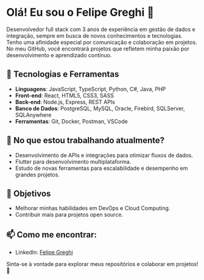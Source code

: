 # Olá! Eu sou o Felipe Greghi 👋

Desenvolvedor full stack com 3 anos de experiência em gestão de dados e integração, sempre em busca de novos conhecimentos e tecnologias. Tenho uma afinidade especial por comunicação e colaboração em projetos. No meu GitHub, você encontrará projetos que refletem minha paixão por desenvolvimento e aprendizado contínuo.

## 🚀 Tecnologias e Ferramentas

- **Linguagens**: JavaScript, TypeScript, Python, C#, Java, PHP
- **Front-end**: React, HTML5, CSS3, SASS
- **Back-end**: Node.js, Express, REST APIs
- **Banco de Dados**: PostgreSQL, MySQL, Oracle, Firebird, SQLServer, SQLAnywhere
- **Ferramentas**: Git, Docker, Postman, VSCode

## 🌱 No que estou trabalhando atualmente?

- Desenvolvimento de APIs e integrações para otimizar fluxos de dados.
- Flutter para desenvolvimento multiplataforma.
- Estudo de novas ferramentas para escalabilidade e desempenho em grandes projetos.

## 🎯 Objetivos

- Melhorar minhas habilidades em DevOps e Cloud Computing.
- Contribuir mais para projetos open source.

## 📫 Como me encontrar:

- LinkedIn: [Felipe Greghi](https://www.linkedin.com/in/felipe-taioque-greghi-8634942b2/)

Sinta-se à vontade para explorar meus repositórios e colaborar em projetos! 🚀
